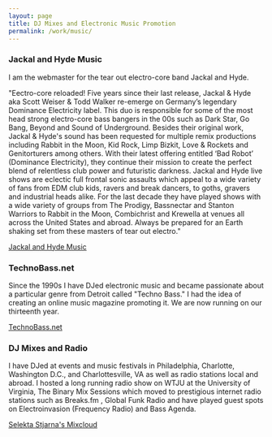 ```yaml
---
layout: page
title: DJ Mixes and Electronic Music Promotion
permalink: /work/music/
---
```


<h3>Jackal and Hyde Music</h3>

I am the webmaster for the tear out electro-core band Jackal and Hyde. 

"Eectro-core reloaded! Five years since their last release, Jackal & Hyde aka Scott Weiser &amp; Todd Walker re-emerge on Germany’s legendary Dominance Electricity label. This duo is responsible for some of the most head strong electro-core bass bangers in the 00s such as Dark Star, Go Bang, Beyond and Sound of Underground. Besides their original work, Jackal & Hyde's sound has been requested for multiple remix productions including Rabbit in the Moon, Kid Rock, Limp Bizkit, Love & Rockets and Genitorturers among others. With their latest offering entitled ‘Bad Robot’ (Dominance Electricity), they continue their mission to create the perfect blend of relentless club power and futuristic darkness. Jackal and Hyde live shows are eclectic full frontal sonic assaults which appeal to a wide variety of fans from EDM club kids, ravers and break dancers, to goths, gravers and industrial heads alike. For the last decade they have played shows with a wide variety of groups from The Prodigy, Bassnectar and Stanton Warriors to Rabbit in the Moon, Combichrist and Krewella at venues all across the United States and abroad. Always be prepared for an Earth shaking set from these masters of tear out electro."

<a href="https://jackalandhydemusic.com/">Jackal and Hyde Music</a>

<h3>TechnoBass.net</h3>

Since the 1990s I have DJed electronic music and became passionate about a particular genre from Detroit called "Techno Bass." I had the idea of creating an online music magazine promoting it. We are now running on our thirteenth year.

<a href="http://www.technobass.net">TechnoBass.net</a>

<h3>DJ Mixes and Radio</h3>

I have DJed at events and music festivals in Philadelphia, Charlotte, Washington D.C., and Charlottesville, VA as well as radio stations local and abroad. I hosted a long running radio show on WTJU at the University of Virginia, The Binary Mix Sessions  which moved to prestigious internet radio stations such as Breaks.fm , Global Funk Radio and have played guest spots on Electroinvasion (Frequency Radio) and Bass Agenda.

<a href="https://www.mixcloud.com/selektastjarna/">Selekta Stjarna's Mixcloud</a>